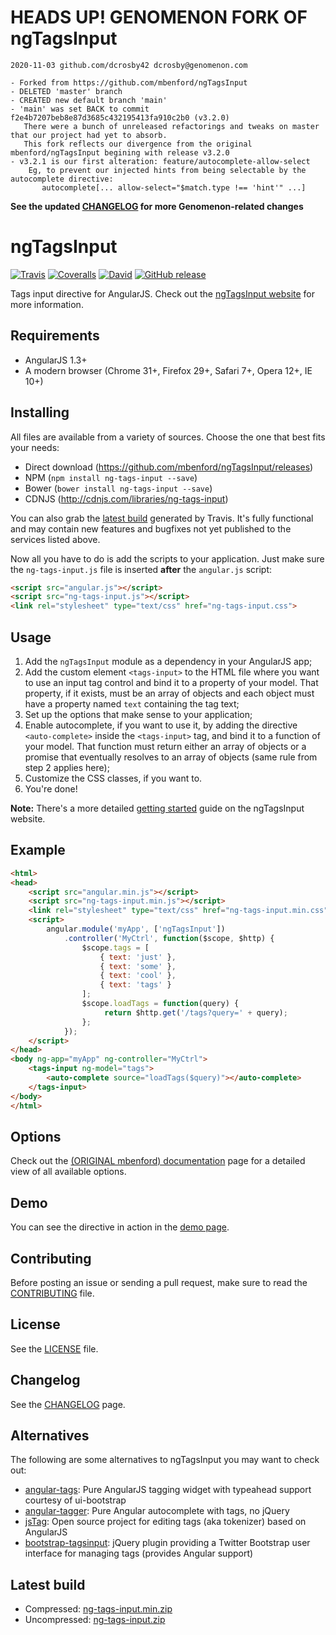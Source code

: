 # HEADS UP! GENOMENON FORK OF ngTagsInput

```
2020-11-03 github.com/dcrosby42 dcrosby@genomenon.com

- Forked from https://github.com/mbenford/ngTagsInput
- DELETED 'master' branch
- CREATED new default branch 'main'
- 'main' was set BACK to commit f2e4b7207beb8e87d3685c432195413fa910c2b0 (v3.2.0) 
   There were a bunch of unreleased refactorings and tweaks on master that our project had yet to absorb.
   This fork reflects our divergence from the original mbenford/ngTagsInput begining with release v3.2.0
- v3.2.1 is our first alteration: feature/autocomplete-allow-select
    Eg, to prevent our injected hints from being selectable by the autocomplete directive:
       autocomplete[... allow-select="$match.type !== 'hint'" ...]
```

**See the updated [CHANGELOG](CHANGELOG.md) for more Genomenon-related changes**

# ngTagsInput 

[![Travis](https://img.shields.io/travis/mbenford/ngTagsInput.svg?style=flat)](https://travis-ci.org/mbenford/ngTagsInput)
[![Coveralls](https://img.shields.io/coveralls/mbenford/ngTagsInput.svg?style=flat)](https://coveralls.io/r/mbenford/ngTagsInput?branch=master)
[![David](https://img.shields.io/david/dev/mbenford/ngTagsInput.svg?style=flat)](https://david-dm.org/mbenford/ngTagsInput#info=devDependencies)
[![GitHub release](https://img.shields.io/github/release/mbenford/ngTagsInput.svg)](https://github.com/mbenford/ngTagsInput/releases)

Tags input directive for AngularJS. Check out the [ngTagsInput website](http://mbenford.github.io/ngTagsInput) for more information.

## Requirements

 - AngularJS 1.3+
 - A modern browser (Chrome 31+, Firefox 29+, Safari 7+, Opera 12+, IE 10+)

## Installing

All files are available from a variety of sources. Choose the one that best fits your needs:

- Direct download (https://github.com/mbenford/ngTagsInput/releases)
- NPM (`npm install ng-tags-input --save`)
- Bower (`bower install ng-tags-input --save`)
- CDNJS (http://cdnjs.com/libraries/ng-tags-input)

You can also grab the [latest build](#latest-build) generated by Travis. It's fully functional and may contain new features and bugfixes not yet published to the services listed above.

Now all you have to do is add the scripts to your application. Just make sure the `ng-tags-input.js` file is inserted **after** the `angular.js` script:

```html
<script src="angular.js"></script>
<script src="ng-tags-input.js"></script>
<link rel="stylesheet" type="text/css" href="ng-tags-input.css">
```

## Usage

 1. Add the `ngTagsInput` module as a dependency in your AngularJS app;
 2. Add the custom element `<tags-input>` to the HTML file where you want to use an input tag control and bind it to a property of your model. That property, if it exists, must be an array of objects and each object must have a property named `text` containing the tag text;
 3. Set up the options that make sense to your application;
 4. Enable autocomplete, if you want to use it, by adding the directive `<auto-complete>` inside the `<tags-input>` tag, and bind it to a function of your model. That function must return either an array of objects or a promise that eventually resolves to an array of objects (same rule from step 2 applies here);
 5. Customize the CSS classes, if you want to.
 6. You're done!

**Note:** There's a more detailed [getting started](http://mbenford.github.io/ngTagsInput/gettingstarted) guide on the ngTagsInput website.

## Example

```html
<html>
<head>
    <script src="angular.min.js"></script>
    <script src="ng-tags-input.min.js"></script>
    <link rel="stylesheet" type="text/css" href="ng-tags-input.min.css">
    <script>
        angular.module('myApp', ['ngTagsInput'])
            .controller('MyCtrl', function($scope, $http) {
                $scope.tags = [
                    { text: 'just' },
                    { text: 'some' },
                    { text: 'cool' },
                    { text: 'tags' }
                ];
                $scope.loadTags = function(query) {
                     return $http.get('/tags?query=' + query);
                };
            });
    </script>
</head>
<body ng-app="myApp" ng-controller="MyCtrl">
    <tags-input ng-model="tags">
        <auto-complete source="loadTags($query)"></auto-complete>
    </tags-input>
</body>
</html>
```

## Options

Check out the [(ORIGINAL mbenford) documentation](http://mbenford.github.io/ngTagsInput/documentation/api) page for a detailed view of all available options.

## Demo

You can see the directive in action in the [demo page](http://mbenford.github.io/ngTagsInput/demos).

## Contributing

Before posting an issue or sending a pull request, make sure to read the [CONTRIBUTING](https://github.com/mbenford/ngTagsInput/blob/master/CONTRIBUTING.md) file.

## License

See the [LICENSE](LICENSE) file.

## Changelog

See the [CHANGELOG](CHANGELOG.md) page.

## Alternatives

The following are some alternatives to ngTagsInput you may want to check out:

- [angular-tags](http://decipherinc.github.io/angular-tags): Pure AngularJS tagging widget with typeahead support courtesy of ui-bootstrap
- [angular-tagger](https://github.com/monterail/angular-tagger): Pure Angular autocomplete with tags, no jQuery
- [jsTag](https://github.com/eranhirs/jstag): Open source project for editing tags (aka tokenizer) based on AngularJS
- [bootstrap-tagsinput](http://timschlechter.github.io/bootstrap-tagsinput/examples): jQuery plugin providing a Twitter Bootstrap user interface for managing tags (provides Angular support)

## Latest build

- Compressed: [ng-tags-input.min.zip](https://s3.amazonaws.com/ng-tags-input/ng-tags-input.min.zip)
- Uncompressed: [ng-tags-input.zip](https://s3.amazonaws.com/ng-tags-input/ng-tags-input.zip)